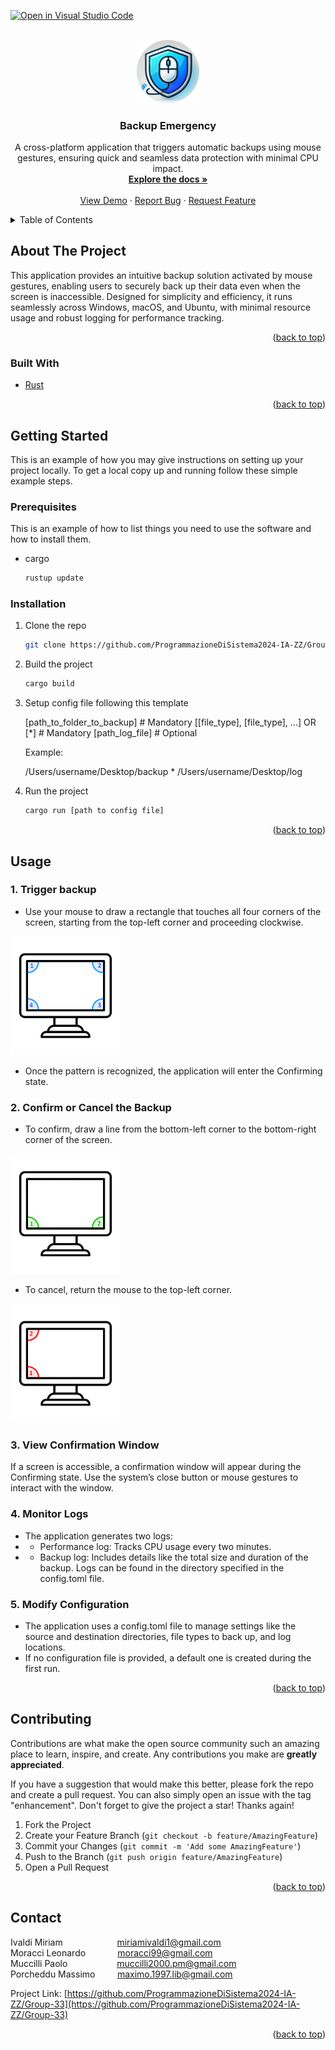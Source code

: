 [![Open in Visual Studio Code](https://classroom.github.com/assets/open-in-vscode-2e0aaae1b6195c2367325f4f02e2d04e9abb55f0b24a779b69b11b9e10269abc.svg)](https://github.dev/ProgrammazioneDiSistema2024-IA-ZZ/Group-33)
<div id="top"></div>
<!--
*** Thanks for checking out the Best-README-Template. If you have a suggestion
*** that would make this better, please fork the repo and create a pull request
*** or simply open an issue with the tag "enhancement".
*** Don't forget to give the project a star!
*** Thanks again! Now go create something AMAZING! :D
-->







<!-- PROJECT LOGO -->
<br />
<div align="center">
  <a href="https://github.com/github_username/repo_name">
    <img src="image/logo.png" alt="Logo" style="width: 20%; max-width: 200px; height: auto;">
  </a>

<h3 align="center">Backup Emergency</h3>

  <p align="center">
    A cross-platform application that triggers automatic backups using mouse gestures, ensuring quick and seamless data protection with minimal CPU impact.
    <br />
    <a href="https://github.com/ProgrammazioneDiSistema2024-IA-ZZ/Group-33"><strong>Explore the docs »</strong></a>
    <br />
    <br />
    <a href="https://github.com/ProgrammazioneDiSistema2024-IA-ZZ/Group-33">View Demo</a>
    ·
    <a href="https://github.com/ProgrammazioneDiSistema2024-IA-ZZ/Group-33/issues">Report Bug</a>
    ·
    <a href="https://github.com/ProgrammazioneDiSistema2024-IA-ZZ/Group-33/issues">Request Feature</a>
  </p>
</div>



<!-- TABLE OF CONTENTS -->
<details>
  <summary>Table of Contents</summary>
  <ol>
    <li>
      <a href="#about-the-project">About The Project</a>
      <ul>
        <li><a href="#built-with">Built With</a></li>
      </ul>
    </li>
    <li>
      <a href="#getting-started">Getting Started</a>
      <ul>
        <li><a href="#prerequisites">Prerequisites</a></li>
        <li><a href="#installation">Installation</a></li>
      </ul>
    </li>
    <li><a href="#usage">Usage</a></li>
    <li><a href="#contributing">Contributing</a></li>
    <li><a href="#contact">Contact</a></li>
  </ol>
</details>



<!-- ABOUT THE PROJECT -->
## About The Project
This application provides an intuitive backup solution activated by mouse gestures, enabling users
to securely back up their data even when the screen is inaccessible. Designed for simplicity and
efficiency, it runs seamlessly across Windows, macOS, and Ubuntu, with minimal resource usage and
robust logging for performance tracking.

<p align="right">(<a href="#top">back to top</a>)</p>



### Built With

* [Rust](https://www.rust-lang.org/it)


<p align="right">(<a href="#top">back to top</a>)</p>


<!-- GETTING STARTED -->
## Getting Started

This is an example of how you may give instructions on setting up your project locally.
To get a local copy up and running follow these simple example steps.

### Prerequisites

This is an example of how to list things you need to use the software and how to install them.
* cargo
  ```sh
  rustup update
  ```

### Installation

1. Clone the repo
   ```sh
   git clone https://github.com/ProgrammazioneDiSistema2024-IA-ZZ/Group-33.git
   ```
2. Build the project
   ```sh
   cargo build
   ```
3. Setup config file following this template 


    [path_to_folder_to_backup]     # Mandatory
    [[file_type], [file_type], ...] OR [*]    # Mandatory
    [path_log_file]    # Optional
    
    Example: 

    /Users/username/Desktop/backup
    *
    /Users/username/Desktop/log
4. Run the project
   ```sh
   cargo run [path to config file]
   ```

<p align="right">(<a href="#top">back to top</a>)</p>



<!-- USAGE EXAMPLES -->
## Usage

### 1. Trigger backup
- Use your mouse to draw a rectangle that touches all four corners of the screen, starting from the top-left corner and proceeding clockwise.
  
![demo.png](image/demo.png)

- Once the pattern is recognized, the application will enter the Confirming state.
### 2. Confirm or Cancel the Backup
- To confirm, draw a line from the bottom-left corner to the bottom-right corner of the screen.

![confirm.png](image/confirm.png)

- To cancel, return the mouse to the top-left corner.
  
![cancel.png](image/cancel.png)

### 3. View Confirmation Window
If a screen is accessible, a confirmation window will appear during the Confirming state. Use the system’s close button or mouse gestures to interact with the window.
### 4. Monitor Logs
- The application generates two logs:
- - Performance log: Tracks CPU usage every two minutes.
- - Backup log: Includes details like the total size and duration of the backup.
    Logs can be found in the directory specified in the config.toml file.
### 5. Modify Configuration
- The application uses a config.toml file to manage settings like the source and destination directories, file types to back up, and log locations.
- If no configuration file is provided, a default one is created during the first run.

<p align="right">(<a href="#top">back to top</a>)</p>





<!-- CONTRIBUTING -->
## Contributing

Contributions are what make the open source community such an amazing place to learn, inspire, and create. Any contributions you make are **greatly appreciated**.

If you have a suggestion that would make this better, please fork the repo and create a pull request. You can also simply open an issue with the tag "enhancement".
Don't forget to give the project a star! Thanks again!

1. Fork the Project
2. Create your Feature Branch (`git checkout -b feature/AmazingFeature`)
3. Commit your Changes (`git commit -m 'Add some AmazingFeature'`)
4. Push to the Branch (`git push origin feature/AmazingFeature`)
5. Open a Pull Request

<p align="right">(<a href="#top">back to top</a>)</p>



<!-- CONTACT -->
## Contact

Ivaldi Miriam&nbsp;&nbsp;&nbsp;&nbsp;&nbsp;&nbsp;&nbsp;&nbsp;&nbsp;&nbsp;&nbsp;&nbsp;&nbsp;&nbsp;&nbsp;&nbsp;&nbsp;&nbsp;&nbsp;&nbsp;&nbsp;&nbsp;miriamivaldi1@gmail.com  
Moracci Leonardo&nbsp;&nbsp;&nbsp;&nbsp;&nbsp;&nbsp;&nbsp;&nbsp;&nbsp;&nbsp;&nbsp;&nbsp;&nbsp;moracci99@gmail.com  
Muccilli Paolo&nbsp;&nbsp;&nbsp;&nbsp;&nbsp;&nbsp;&nbsp;&nbsp;&nbsp;&nbsp;&nbsp;&nbsp;&nbsp;&nbsp;&nbsp;&nbsp;&nbsp;&nbsp;&nbsp;&nbsp;muccilli2000.pm@gmail.com  
Porcheddu Massimo&nbsp;&nbsp;&nbsp;&nbsp;&nbsp;&nbsp;&nbsp;&nbsp;&nbsp;maximo.1997.lib@gmail.com






Project Link: [https://github.com/ProgrammazioneDiSistema2024-IA-ZZ/Group-33](https://github.com/ProgrammazioneDiSistema2024-IA-ZZ/Group-33)

<p align="right">(<a href="#top">back to top</a>)</p>






